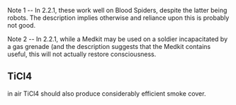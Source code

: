 Note 1 -- In 2.2.1, these work well on Blood Spiders, despite the latter
being robots. The description implies otherwise and reliance upon this
is probably not good.

Note 2 -- In 2.2.1, while a Medkit may be used on a soldier
incapacitated by a gas grenade (and the description suggests that the
Medkit contains useful, this will not actually restore consciousness.

## TiCl4

in air TiCl4 should also produce considerably efficient smoke cover.